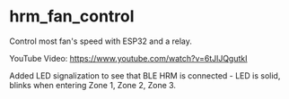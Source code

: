 # hrm_fan_control
Control most fan's speed with ESP32  and a relay. 

YouTube Video: https://www.youtube.com/watch?v=6tJlJQgutkI

Added LED signalization to see that BLE HRM is connected - LED is solid, blinks when entering Zone 1, Zone 2, Zone 3.


